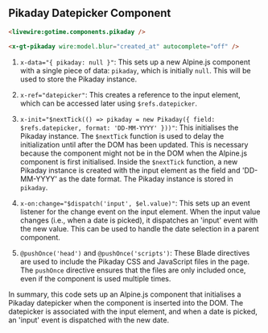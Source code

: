 ## Pikaday Datepicker Component

```html +parse
<livewire:gotime.components.pikaday />
```

```html
<x-gt-pikaday wire:model.blur="created_at" autocomplete="off" />
```

1. `x-data="{ pikaday: null }"`: This sets up a new Alpine.js component with a single piece of
   data: `pikaday`, which is initially `null`. This will be used to store the Pikaday instance.

2. `x-ref="datepicker"`: This creates a reference to the input element, which can be accessed
   later using `$refs.datepicker`.

3. `x-init="$nextTick(() => pikaday = new Pikaday({ field: $refs.datepicker, format: 'DD-MM-YYYY'
   }))"`: This initialises the Pikaday instance. The `$nextTick` function is used to delay the
   initialization until after the DOM has been updated. This is necessary because the component
   might not be in the DOM when the Alpine.js component is first initialised. Inside the
   `$nextTick` function, a new Pikaday instance is created with the input element as the field and
   'DD-MM-YYYY' as the date format. The Pikaday instance is stored in `pikaday`.

4. `x-on:change="$dispatch('input', $el.value)"`: This sets up an event listener for the change
   event on the input element. When the input value changes (i.e., when a date is picked), it
   dispatches an 'input' event with the new value. This can be used to handle the date selection
   in a parent component.

5. `@pushOnce('head')` and `@pushOnce('scripts')`: These Blade directives are used to include the
   Pikaday CSS and JavaScript files in the page. The `pushOnce` directive ensures that the files
   are only included once, even if the component is used multiple times.

In summary, this code sets up an Alpine.js component that initialises a Pikaday datepicker when
the component is inserted into the DOM. The datepicker is associated with the input element, and
when a date is picked, an 'input' event is dispatched with the new date.

